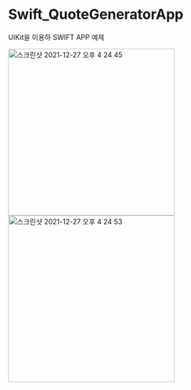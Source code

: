 # Swift_QuoteGeneratorApp
UIKit을 이용하 SWIFT APP 예제 

<img width="340" alt="스크린샷 2021-12-27 오후 4 24 45" src="https://user-images.githubusercontent.com/75043852/147446351-7e83cf64-dc6a-4074-9739-a3193d3965f0.png">


<img width="340" alt="스크린샷 2021-12-27 오후 4 24 53" src="https://user-images.githubusercontent.com/75043852/147446381-b8b2047f-1f18-40b5-8759-567e94abe1e9.png">
